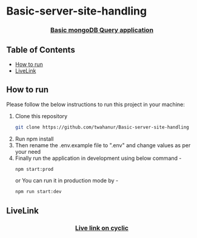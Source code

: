 # Basic-server-site-handling
<p align="center">
  <h3 align="center"><a href="https://github.com/twahanur/Basic-server-site-handling">Basic mongoDB Query application</a></h3>

<!-- TABLE OF CONTENTS -->

## Table of Contents

- [How to run](#how-to-run)
- [LiveLink](#LiveLink)

<!-- HOW TO RUN -->

## How to run

Please follow the below instructions to run this project in your machine:

1. Clone this repository
   ```sh
   git clone https://github.com/twahanur/Basic-server-site-handling
   ```
2. Run npm install
3. Then rename the .env.example file to ".env" and change values as per your need
4. Finally run the application in development using below command -
   ```sh
   npm start:prod
   ```
   or
   You can run it in production mode by -
   ```sh
   npm run start:dev
   ```

<!-- Live Link  -->

## LiveLink
<h3 align="center"><a href="https://lovely-clam-polo-shirt.cyclic.app/api/users">Live link on cyclic</a></h3>
